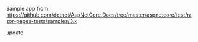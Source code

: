 Sample app from: https://github.com/dotnet/AspNetCore.Docs/tree/master/aspnetcore/test/razor-pages-tests/samples/3.x

update
